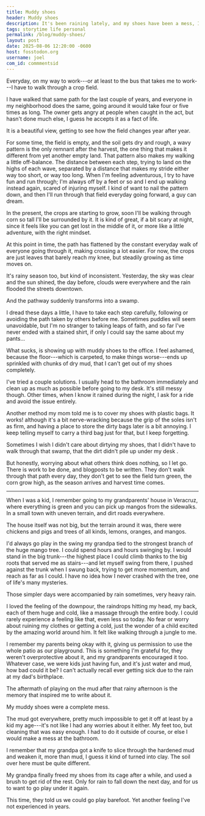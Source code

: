 ```yaml
---
title: Muddy shoes
header: Muddy shoes
description: It's been raining lately, and my shoes have been a mess, I remember times when I didn't worry much about it.
tags: storytime life personal
permalink: /blog/muddy-shoes/
layout: post
date: 2025-08-06 12:20:00 -0600
host: fosstodon.org
username: joel
com_id: commmentsid
---
```


Everyday, on my way to work---or at least to the bus that takes me to work---I have to walk through a crop field.

I have walked that same path for the last couple of years, and everyone in my neighborhood does the same, going around it would take four or five times as long. The owner gets angry at people when caught in the act, but hasn't done much else, I guess he accepts it as a fact of life.

It is a beautiful view, getting to see how the field changes year after year. 

For some time, the field is empty, and the soil gets dry and rough, a wavy pattern is the only remnant after the harvest, the one thing that makes it different from yet another empty land. That pattern also makes my walking a little off-balance. The distance between each step, trying to land on the highs of each wave, separated by a distance that makes my stride either way too short, or way too long. When I'm feeling adventurous, I try to have fun and run through; I'm always off by a feet or so and I end up walking instead again, scared of injuring myself. I kind of want to nail the pattern down, and then I'll run through that field everyday going forward, a guy can dream.

In the present, the crops are starting to grow, soon I'll be walking through corn so tall I'll be surrounded by it. It is kind of great, if a bit scary at night, since it feels like you can get lost in the middle of it, or more like a little adventure, with the right mindset.

At this point in time, the path has flattened by the constant everyday walk of everyone going through it, making crossing a lot easier. For now, the crops are just leaves that barely reach my knee, but steadily growing as time moves on.

It's rainy season too, but kind of inconsistent. Yesterday, the sky was clear and the sun shined, the day before, clouds were everywhere and the rain flooded the streets downtown.

And the pathway suddenly transforms into a swamp.

I dread these days a little, I have to take each step carefully, following or avoiding the path taken by others before me. Sometimes puddles will seem unavoidable, but I'm no stranger to taking leaps of faith, and so far I've never ended with a stained shirt, if only I could say the same about my pants...

What sucks, is showing up with muddy shoes to the office. I feel ashamed, because the floor---which is carpeted, to make things worse---ends up sprinkled with chunks of dry mud, that I can't get out of my shoes completely.

I've tried a couple solutions. I usually head to the bathroom immediately and clean up as much as possible before going to my desk. It's still messy though. Other times, when I know it rained during the night, I ask for a ride and avoid the issue entirely.

Another method my mom told me is to cover my shoes with plastic bags. It works! although it's a bit nerve-wracking because the grip of the soles isn't as firm, and having a place to store the dirty bags later is a bit annoying. I keep telling myself to carry a third bag just for that, but I keep forgetting.

Sometimes I wish I didn't care about dirtying my shoes, that I didn't have to walk through that swamp, that the dirt didn't pile up under my desk . 

But honestly, worrying about what others think does nothing, so I let go. There is work to be done, and blogposts to be written. They don't walk through that path every day, they don't get to see the field turn green, the corn grow high, as the season arrives and harvest time comes.

***

When I was a kid, I remember going to my grandparents' house in Veracruz, where everything is green and you can pick up mangos from the sidewalks. In a small town with uneven terrain, and dirt roads everywhere.

The house itself was not big, but the terrain around it was, there were chickens and pigs and trees of all kinds, lemons, oranges, and mangos.

I'd always go play in the swing my grandpa tied to the strongest branch of the huge mango tree. I could spend hours and hours swinging by. I would stand in the big trunk---the highest place I could climb thanks to the big roots that served me as stairs---and let myself swing from there, I pushed against the trunk when I swung back, trying to get more momentum, and reach as far as I could. I have no idea how I never crashed with the tree, one of life's many mysteries.

Those simpler days were accompanied by rain sometimes, very heavy rain.

I loved the feeling of the downpour, the raindrops hitting my head, my back, each of them huge and cold, like a massage through the entire body. I could rarely experience a feeling like that, even less so today. No fear or worry about ruining my clothes or getting a cold, just the wonder of a child excited by the amazing world around him. It felt like walking through a jungle to me.

I remember my parents being okay with it, giving us permission to use the whole patio as our playground. This is something I'm grateful for, they weren't overprotective about it, and my grandparents encouraged it too. Whatever case, we were kids just having fun, and it's just water and mud, how bad could it be? I can't actually recall ever getting sick due to the rain at my dad's birthplace.

The aftermath of playing on the mud after that rainy afternoon is the memory that inspired me to write about it.

My muddy shoes were a complete mess.

The mud got everywhere, pretty much impossible to get it off at least by a kid my age---it's not like I had any worries about it either. My feet too, but cleaning that was easy enough. I had to do it outside of course, or else I would make a mess at the bathroom.

I remember that my grandpa got a knife to slice through the hardened mud and weaken it, more than mud, I guess it kind of turned into clay. The soil over here must be quite different.

My grandpa finally freed my shoes from its cage after a while, and used a brush to get rid of the rest. Only for rain to fall down the next day, and for us to want to go play under it again.

This time, they told us we could go play barefoot. Yet another feeling I've not experienced in years.

